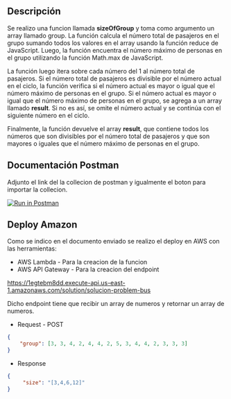 


## Descripción

Se realizo una funcion llamada **sizeOfGroup** y toma como argumento un array llamado group. La función calcula el número total de pasajeros en el grupo sumando todos los valores en el array usando la función reduce de JavaScript. Luego, la función encuentra el número máximo de personas en el grupo utilizando la función Math.max de JavaScript.


La función luego itera sobre cada número del 1 al número total de pasajeros. Si el número total de pasajeros es divisible por el número actual en el ciclo, la función verifica si el número actual es mayor o igual que el número máximo de personas en el grupo. Si el número actual es mayor o igual que el número máximo de personas en el grupo, se agrega a un array llamado **result**. Si no es así, se omite el número actual y se continúa con el siguiente número en el ciclo.

Finalmente, la función devuelve el array **result**, que contiene todos los números que son divisibles por el número total de pasajeros y que son mayores o iguales que el número máximo de personas en el grupo.


## Documentación Postman

Adjunto el link del la collecion de postman y igualmente el boton para importar la collecion.

[![Run in Postman](https://run.pstmn.io/button.svg)](https://documenter.getpostman.com/view/21047963/2s93JtPNxB)


## Deploy Amazon

Como se indico en el documento enviado se realizo el deploy en AWS con las herramientas:

* AWS Lambda - Para la creacion de la funcion
* AWS API Gateway - Para la creacion del endpoint

https://1egtebm8dd.execute-api.us-east-1.amazonaws.com/solution/solucion-problem-bus

Dicho endpoint tiene que recibir un array de numeros y retornar un array de numeros.

* Request - POST

```json
{
    "group": [3, 3, 4, 2, 4, 4, 2, 5, 3, 4, 4, 2, 3, 3, 3]
}
```

* Response

```json
{
     "size": "[3,4,6,12]"
}
```


